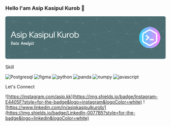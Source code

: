 ### Hello I'am Asip Kasipul Kurob 👋

![Asip Kasipul Kurob](img/github-header-image.png)

Skill

![Postgresql](https://img.shields.io/badge/PostgreSQL-316192?style=for-the-badge&logo=postgresql&logoColor=white) ![figma](https://img.shields.io/badge/Figma-F24E1E?style=for-the-badge&logo=figma&logoColor=white) ![python](https://img.shields.io/badge/Python-FFD43B?style=for-the-badge&logo=python&logoColor=blue) ![panda](https://img.shields.io/badge/Pandas-2C2D72?style=for-the-badge&logo=pandas&logoColor=white) ![numpy](https://img.shields.io/badge/Numpy-777BB4?style=for-the-badge&logo=numpy&logoColor=white) ![javascript](https://img.shields.io/badge/JavaScript-323330?style=for-the-badge&logo=javascript&logoColor=F7DF1E)

Let's Connect

![https://instagram.com/asip.kk](https://img.shields.io/badge/Instagram-E4405F?style=for-the-badge&logo=instagram&logoColor=white) ![https://www.linkedin.com/in/asipkasipulkurob/](https://img.shields.io/badge/LinkedIn-0077B5?style=for-the-badge&logo=linkedin&logoColor=white)

<!--
**asipkk23/asipkk23** is a ✨ _special_ ✨ repository because its `README.md` (this file) appears on your GitHub profile.

Here are some ideas to get you started:

- 🔭 I’m currently working on ...
- 🌱 I’m currently learning ...
- 👯 I’m looking to collaborate on ...
- 🤔 I’m looking for help with ...
- 💬 Ask me about ...
- 📫 How to reach me: ...
- 😄 Pronouns: ...
- ⚡ Fun fact: ...
-->
